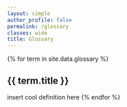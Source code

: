 ```yaml
---
layout: simple
author_profile: false
permalink: /glossary
classes: wide
title: Glossary
---
```

{% for term in site.data.glossary %}
  ## {{ term.title }}
  insert cool definition here
{% endfor %}
